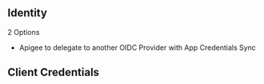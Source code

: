 Identity
---

2 Options
- Apigee to delegate to another OIDC Provider with App Credentials Sync

Client Credentials
---

